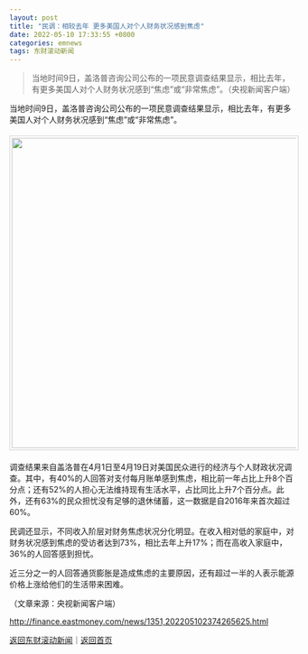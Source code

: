 ```yaml
---
layout: post
title: "民调：相较去年 更多美国人对个人财务状况感到焦虑"
date: 2022-05-10 17:33:55 +0800
categories: emnews
tags: 东财滚动新闻
---
```

> 当地时间9日，盖洛普咨询公司公布的一项民意调查结果显示，相比去年，有更多美国人对个人财务状况感到“焦虑”或“非常焦虑”。（央视新闻客户端）

<p>当地时间9日，盖洛普咨询公司公布的一项民意调查结果显示，相比去年，有更多美国人对个人财务状况感到“焦虑”或“非常焦虑”。</p>
 <center><img src="https://dfscdn.dfcfw.com/download/D25679698126074045290_w867h487.jpg" width="550" emheight="309" style="border:#d1d1d1 1px solid;padding:3px;margin:5px 0;" /></center>
 <p>调查结果来自盖洛普在4月1日至4月19日对美国民众进行的经济与个人财政状况调查。其中，有40%的人回答对支付每月账单感到焦虑，相比前一年占比上升8个百分点；还有52%的人担心无法维持现有生活水平，占比同比上升7个百分点。此外，还有63%的民众担忧没有足够的退休储蓄，这一数据是自2016年来首次超过60%。</p>
 <p>民调还显示，不同收入阶层对财务焦虑状况分化明显。在收入相对低的家庭中，对财务状况感到焦虑的受访者达到73%，相比去年上升17%；而在高收入家庭中，36%的人回答感到担忧。</p>
 <p>近三分之一的人回答通货膨胀是造成焦虑的主要原因，还有超过一半的人表示能源价格上涨给他们的生活带来困难。</p><p class="em_media">（文章来源：央视新闻客户端）</p>

<http://finance.eastmoney.com/news/1351,202205102374265625.html>

[返回东财滚动新闻](//finews.withounder.com/emnews/)｜[返回首页](//finews.withounder.com/)